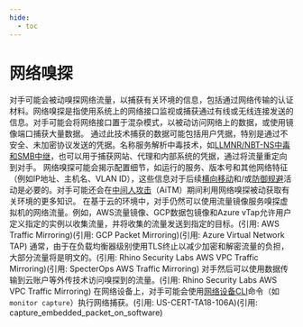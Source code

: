 ```yaml
---
hide:
  - toc
---
```


# 网络嗅探

对手可能会被动嗅探网络流量，以捕获有关环境的信息，包括通过网络传输的认证材料。网络嗅探是指使用系统上的网络接口监视或捕获通过有线或无线连接发送的信息。对手可能会将网络接口置于混杂模式，以被动访问网络上的数据，或使用镜像端口捕获大量数据。  通过此技术捕获的数据可能包括用户凭据，特别是通过不安全、未加密协议发送的凭据。名称服务解析中毒技术，如[LLMNR/NBT-NS中毒和SMB中继](https://attack.mitre.org/techniques/T1557/001)，也可以用于捕获网站、代理和内部系统的凭据，通过将流量重定向到对手。  网络嗅探可能会揭示配置细节，如运行的服务、版本号和其他网络特征（例如IP地址、主机名、VLAN ID），这些信息对于后续[横向移动](https://attack.mitre.org/tactics/TA0008)和/或[防御规避](https://attack.mitre.org/tactics/TA0005)活动是必要的。对手可能还会在[中间人攻击](https://attack.mitre.org/techniques/T1557)（AiTM）期间利用网络嗅探被动获取有关环境的更多知识。  在基于云的环境中，对手仍然可以使用流量镜像服务嗅探虚拟机的网络流量。例如，AWS流量镜像、GCP数据包镜像和Azure vTap允许用户定义指定的实例以收集流量，并将收集的流量发送到指定的目标。(引用: AWS Traffic Mirroring)(引用: GCP Packet Mirroring)(引用: Azure Virtual Network TAP) 通常，由于在负载均衡器级别使用TLS终止以减少加密和解密流量的负担，大部分流量将是明文的。(引用: Rhino Security Labs AWS VPC Traffic Mirroring)(引用: SpecterOps AWS Traffic Mirroring) 对手然后可以使用数据传输到云账户等外传技术访问嗅探到的流量。(引用: Rhino Security Labs AWS VPC Traffic Mirroring)  在网络设备上，对手可能会使用[网络设备CLI](https://attack.mitre.org/techniques/T1059/008)命令（如`monitor capture`）执行网络捕获。(引用: US-CERT-TA18-106A)(引用: capture_embedded_packet_on_software)

